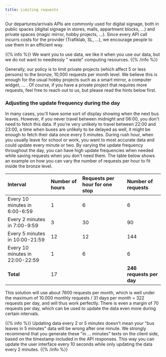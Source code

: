 ```yaml
---
title: Limiting requests
---
```


Our departures/arrivals APIs are commonly used for digital signage, both in public spaces (digital signage in stores,
malls, appartment blocks, ...) and private spaces (magic mirror, hobby projects, ...). Since every API call incurrs
costs for the provider (Trafiklab, SL, ...), we encourage people to use them in an efficient way.

{{% info %}} We want you to use data, we like it when you use our data, but we do not want to needlessly "
waste" computing resources. {{% /info %}}

Generally, our policy is to limit private projects (which affect 5 or less persons) to the bronze, 10,000 requests per
month level. We believe this is enough for the usual hobby projects such as a smart mirror, a computer widget, ... . Of
course, if you have a private project that requires more requests, feel free to reach out to us, but please read the
hints below first.

### Adjusting the update frequency during the day

In many cases, you'll have some sort of display showing when the next bus leaves. However, if you never travel between
midnight and 06:00, you don't need to fetch this data. If you're very unlikely to travel between 22:00 and 23:00, a time
when buses are unlikely to be delayed as well, it might be enough to fetch their data once every 5 minutes. During rush
hour, when you usually leave for school or work, you want to most accurate data and could update every minute or two. By
varying the update frequency throughout the day, you can have high update frequencies when needed while saving requests
when you don't need them. The table below shows an example on how you can vary the number of requests per hour to fit
inside the bronze level.

| Interval | Number of hours | Requests per hour for one stop | Number of requests |
| :--- | :--- | :--- | :--- |
| Every 10 minutes in 6:00-6:59 | 1 | 6 | 6 |
| Every 2 minutes in 7:00-9:59 | 3 | 30 | 90 |
| Every 5 minutes in 10:00-21:59 | 12 | 12 | 144 |
| Every 10 minutes in 22:00-22:59 | 1 | 6 | 6 |
| **Total** | 17 |  | **246 requests per day** |

This solution will use about 7600 requests per month, which is well under the maximum of 10.000 monthly requests / 31
days per month = 322 requests per day, and will thus work perfectly. There is even a margin of 70 requests per day,
which can be used to update the data even more during certain intervals.

{{% info %}} Updating data every 2 or 5 minutes doesn't mean your "bus leaves in 5 minutes" data will be wrong
after one minute. We strongly recommend that you generate these  "in ... minutes" texts on the client side, based on the
timestamp included in the API responses. This way you can update the user interface every 10 seconds while only updating
the data every 2 minutes. {{% /info %}}

